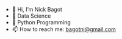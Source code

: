 - 👋 Hi, I’m Nick Bagot
- 👀 Data Science
- 🌱 Python Programming
- 📫 How to reach me: bagotnj@gmail.com

<!---
bagotnick/bagotnick is a ✨ special ✨ repository because its `README.md` (this file) appears on your GitHub profile.
You can click the Preview link to take a look at your changes.
--->
